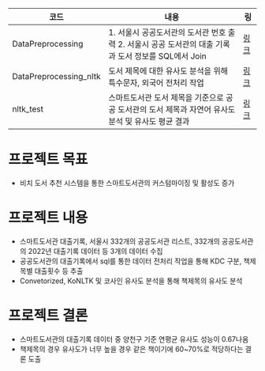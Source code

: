 | 코드 | 내용 | 링 |
|------|-----|------|
|   DataPreprocessing   |  1. 서울시 공공도서관의 도서관 번호 출력 2. 서울시 공공 도서관의 대출 기록과 도서 정보를 SQL에서 Join   |   [링크](https://github.com/DataResolvere/Project/blob/main/Culture_book/DataPreprocessing.ipynb)   |
|   DataPreprocessing_nltk   |  도서 제목에 대한 유사도 분석을 위해 특수문자, 외국어 전처리 작업   |   [링크](https://github.com/DataResolvere/Project/blob/main/Culture_book/DataPreprocessing_nltk.ipynb)   |
|   nltk_test   |  스마트도서관 도서 제목을 기준으로 공공 도서관의 도서 제목과 자연어 유사도 분석 및 유사도 평균 결과  |   [링크](https://github.com/DataResolvere/Project/blob/main/Culture_book/nltk_test.ipynb)   |
# 프로젝트 목표
- 비치 도서 추천 시스템을 통한 스마트도서관의 커스텀마이징 및 활성도 증가
# 프로젝트 내용
- 스마트도서관 대출기록, 서울시 332개의 공공도서관 리스트, 332개의 공공도서관의 2022년 대출기록 데이터 등 3개의 데이터 수집
- 공공도서관의 대출기록에서 sql를 통한 데이터 전처리 작업을 통해 KDC 구분, 책제목별 대출횟수 등 추출
- Convetorized, KoNLTK 및 코사인 유사도 분석을 통해 책제목의 유사도 분석
# 프로젝트 결론
- 스마트도서관의 대출기록 데이터 중 양천구 기준 연평균 유사도 성능이 0.67나옴
- 책제목의 경우 유사도가 너무 높을 경우 같은 책이기에 60~70%로 적당하다는 결론 도출
